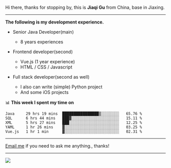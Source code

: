 Hi there, thanks for stopping by, this is **Jiaqi Gu** from China, base in Jiaxing.

---

**The following is my development experience.**

- Senior Java Developer(main)
  - 8 years experiences

- Frontend developer(second)
  - Vue.js (1 year experience)
  - HTML / CSS / Javascript
  
- Full stack developer(second as well)
  - I also can write (simple) Python project
  - And some iOS projects

📊 **This week I spent my time on**
<!--START_SECTION:waka-->
```text
Java     29 hrs 19 mins  ████████████████▒░░░░░░░░   65.76 % 
SQL      6 hrs 44 mins   ███▓░░░░░░░░░░░░░░░░░░░░░   15.11 % 
XML      5 hrs 27 mins   ███░░░░░░░░░░░░░░░░░░░░░░   12.25 % 
YAML     1 hr 26 mins    ▓░░░░░░░░░░░░░░░░░░░░░░░░   03.25 % 
Vue.js   1 hr 1 min      ▓░░░░░░░░░░░░░░░░░░░░░░░░   02.31 % 
```
<!--END_SECTION:waka-->

---

[Email me](mailto:droidqw@gmail.com?subject=Hiring_from_GitHub) if you need to ask me anything., thanks!

---

![]( https://visitor-badge.glitch.me/badge?page_id=githubgujiaqi)
